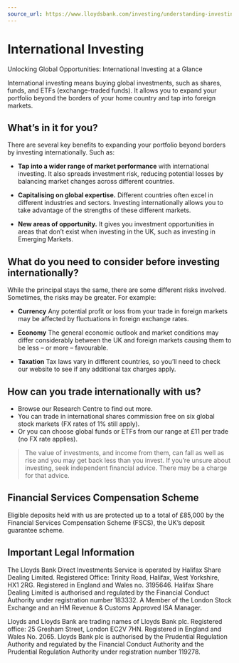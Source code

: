 ```yaml
---
source_url: https://www.lloydsbank.com/investing/understanding-investing/international-investing.html
---
```


# International Investing

Unlocking Global Opportunities: International Investing at a Glance

International investing means buying global investments, such as shares, funds, and ETFs (exchange-traded funds). It allows you to expand your portfolio beyond the borders of your home country and tap into foreign markets.

## What’s in it for you?

There are several key benefits to expanding your portfolio beyond borders by investing internationally. Such as:

- **Tap into a wider range of market performance** with international investing. It also spreads investment risk, reducing potential losses by balancing market changes across different countries.

- **Capitalising on global expertise.** Different countries often excel in different industries and sectors. Investing internationally allows you to take advantage of the strengths of these different markets.

- **New areas of opportunity.** It gives you investment opportunities in areas that don’t exist when investing in the UK, such as investing in Emerging Markets.

## What do you need to consider before investing internationally?

While the principal stays the same, there are some different risks involved. Sometimes, the risks may be greater. For example:

- **Currency**
  Any potential profit or loss from your trade in foreign markets may be affected by fluctuations in foreign exchange rates.

- **Economy**
  The general economic outlook and market conditions may differ considerably between the UK and foreign markets causing them to be less – or more – favourable.

- **Taxation**
  Tax laws vary in different countries, so you’ll need to check our website to see if any additional tax charges apply.

## How can you trade internationally with us?

- Browse our Research Centre to find out more.
- You can trade in international shares commission free on six global stock markets (FX rates of 1% still apply).
- Or you can choose global funds or ETFs from our range at £11 per trade (no FX rate applies).

>The value of investments, and income from them, can fall as well as rise and you may get back less than you invest. If you’re unsure about investing, seek independent financial advice. There may be a charge for that advice.

## Financial Services Compensation Scheme

Eligible deposits held with us are protected up to a total of £85,000 by the Financial Services Compensation Scheme (FSCS), the UK’s deposit guarantee scheme.

## Important Legal Information

The Lloyds Bank Direct Investments Service is operated by Halifax Share Dealing Limited. Registered Office: Trinity Road, Halifax, West Yorkshire, HX1 2RG. Registered in England and Wales no. 3195646. Halifax Share Dealing Limited is authorised and regulated by the Financial Conduct Authority under registration number 183332. A Member of the London Stock Exchange and an HM Revenue & Customs Approved ISA Manager.

Lloyds and Lloyds Bank are trading names of Lloyds Bank plc. Registered office: 25 Gresham Street, London EC2V 7HN. Registered in England and Wales No. 2065. Lloyds Bank plc is authorised by the Prudential Regulation Authority and regulated by the Financial Conduct Authority and the Prudential Regulation Authority under registration number 119278.
